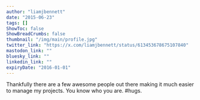 ```yaml
---
author: "liamjbennett"
date: "2015-06-23"
tags: []
ShowToc: false
ShowBreadCrumbs: false
thumbnail: "/img/main/profile.jpg"
twitter_link: "https://x.com/liamjbennett/status/613453678675107840"
mastodon_link: ""
bluesky_link: ""
linkedin_link: ""
expiryDate: "2016-01-01"
---
```


Thankfully there are a few awesome people out there making it much easier to manage my projects. You know who you are. #hugs.

